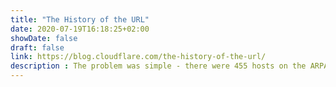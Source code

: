 ```yaml
---
title: "The History of the URL"
date: 2020-07-19T16:18:25+02:00
showDate: false
draft: false
link: https://blog.cloudflare.com/the-history-of-the-url/
description : The problem was simple - there were 455 hosts on the ARPANET and the situation was getting out of control.
---
```

